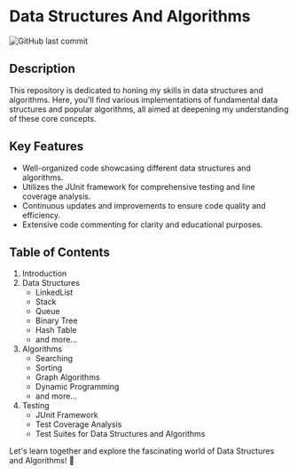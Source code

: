 # Data Structures And Algorithms

![GitHub last commit](https://img.shields.io/github/last-commit/LiadiJason/DataStructuresAndAlgorithms)

## Description

This repository is dedicated to honing my skills in data structures and algorithms. Here, you'll find various implementations of fundamental data structures and popular algorithms, all aimed at deepening my understanding of these core concepts.

## Key Features

- Well-organized code showcasing different data structures and algorithms.
- Utilizes the JUnit framework for comprehensive testing and line coverage analysis.
- Continuous updates and improvements to ensure code quality and efficiency.
- Extensive code commenting for clarity and educational purposes.

## Table of Contents

1. Introduction
2. Data Structures
   - LinkedList
   - Stack
   - Queue
   - Binary Tree
   - Hash Table
   - and more...
3. Algorithms
   - Searching
   - Sorting
   - Graph Algorithms
   - Dynamic Programming
   - and more...
4. Testing
   - JUnit Framework
   - Test Coverage Analysis
   - Test Suites for Data Structures and Algorithms

Let's learn together and explore the fascinating world of Data Structures and Algorithms! 🚀
